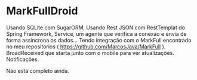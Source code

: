 # MarkFullDroid
Usando SQLite com SugarORM, 
Usando Rest JSON com RestTemplat do Spring Framework,
Service, um agente que verifica a conexao e envia de forma assincrona os dados... 
Tendo integração com o MarkFull encontrado no meu repositorios ( https://github.com/MarcosJava/MarkFull ).
BroadReceived que starta junto com o mobile para ver atualizações. 
Notificações. 

Não está completo ainda.
